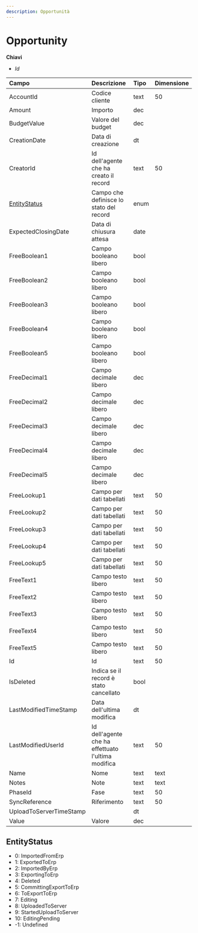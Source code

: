 ```yaml
---
description: Opportunità
---
```


# Opportunity

**Chiavi**

* _Id_

| Campo | Descrizione | Tipo | Dimensione |
| :--- | :--- | :--- | :--- |
| AccountId | Codice cliente | text | 50 |
| Amount | Importo | dec |  |
| BudgetValue | Valore del budget | dec |  |
| CreationDate | Data di creazione | dt |  |
| CreatorId | Id dell'agente che ha creato il record | text | 50 |
| [EntityStatus](opportunity.md#entitystatus) | Campo che definisce lo stato del record | enum |  |
| ExpectedClosingDate | Data di chiusura attesa | date |  |
| FreeBoolean1 | Campo booleano libero | bool |  |
| FreeBoolean2 | Campo booleano libero | bool |  |
| FreeBoolean3 | Campo booleano libero | bool |  |
| FreeBoolean4 | Campo booleano libero | bool |  |
| FreeBoolean5 | Campo booleano libero | bool |  |
| FreeDecimal1 | Campo decimale libero | dec |  |
| FreeDecimal2 | Campo decimale libero | dec |  |
| FreeDecimal3 | Campo decimale libero | dec |  |
| FreeDecimal4 | Campo decimale libero | dec |  |
| FreeDecimal5 | Campo decimale libero | dec |  |
| FreeLookup1 | Campo per dati tabellati | text | 50 |
| FreeLookup2 | Campo per dati tabellati | text | 50 |
| FreeLookup3 | Campo per dati tabellati | text | 50 |
| FreeLookup4 | Campo per dati tabellati | text | 50 |
| FreeLookup5 | Campo per dati tabellati | text | 50 |
| FreeText1 | Campo testo libero | text | 50 |
| FreeText2 | Campo testo libero | text | 50 |
| FreeText3 | Campo testo libero | text | 50 |
| FreeText4 | Campo testo libero | text | 50 |
| FreeText5 | Campo testo libero | text | 50 |
| Id | Id | text | 50 |
| IsDeleted | Indica se il record è stato cancellato | bool |  |
| LastModifiedTimeStamp | Data dell'ultima modifica | dt |  |
| LastModifiedUserId | Id dell'agente che ha effettuato l'ultima modifica | text | 50 |
| Name | Nome | text | text |
| Notes | Note | text | text |
| PhaseId | Fase | text | 50 |
| SyncReference | Riferimento | text | 50 |
| UploadToServerTimeStamp |  | dt |  |
| Value | Valore | dec |  |

## EntityStatus

* 0: ImportedFromErp
* 1: ExportedToErp
* 2: ImportedByErp
* 3: ExportingToErp
* 4: Deleted
* 5: CommittingExportToErp
* 6: ToExportToErp
* 7: Editing
* 8: UploadedToServer
* 9: StartedUploadToServer
* 10: EditingPending
* -1: Undefined
